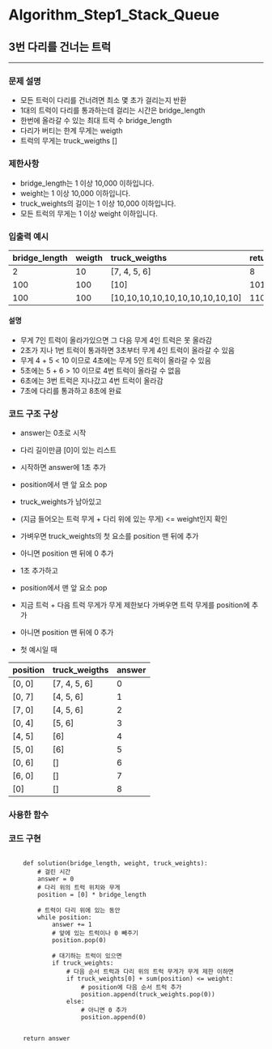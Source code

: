 # Algorithm_Step1_Stack_Queue
## 3번 다리를 건너는 트럭 
***

### 문제 설명 
- 모든 트럭이 다리를 건너려면 최소 몇 초가 걸리는지 반환
- 1대의 트럭이 다리를 통과하는데 걸리는 시간은 bridge_length
- 한번에 올라갈 수 있는 최대 트럭 수 bridge_length
- 다리가 버티는 한계 무게는 weigth
- 트럭의 무게는 truck_weigths []  

### 제한사항
- bridge_length는 1 이상 10,000 이하입니다.
- weight는 1 이상 10,000 이하입니다.
- truck_weights의 길이는 1 이상 10,000 이하입니다.
- 모든 트럭의 무게는 1 이상 weight 이하입니다.

### 입출력 예시 
 | bridge_length| weigth| truck_weigths                   | return|
 | :----------- | :-----| :-------------------------------| :-----|
 | 2            | 10    | [7, 4, 5, 6]                    | 8     |
 | 100          | 100   | [10]                            | 101   |
 | 100          | 100   | [10,10,10,10,10,10,10,10,10,10] | 110   |   

#### 설명  
- 무게 7인 트럭이 올라가있으면 그 다음 무게 4인 트럭은 못 올라감 
- 2초가 지나 1번 트럭이 통과하면 3초부터 무게 4인 트럭이 올라갈 수 있음 
- 무게 4 + 5 < 10 이므로 4초에는 무게 5인 트럭이 올라갈 수 있음 
- 5초에는 5 + 6 > 10 이므로 4번 트럭이 올라갈 수 없음
- 6초에는 3번 트럭은 지나갔고 4번 트럭이 올라감
- 7초에 다리를 통과하고 8초에 완료 

### 코드 구조 구상
- answer는 0초로 시작
- 다리 길이만큼 [0]이 있는 리스트 
- 시작하면 answer에 1초 추가
- position에서 맨 앞 요소 pop 

- truck_weights가 남아있고 
- (지금 들어오는 트럭 무게 + 다리 위에 있는 무게) <= weight인지 확인 
- 가벼우면 truck_weights의 첫 요소를 position 맨 뒤에 추가
- 아니면 position 맨 뒤에 0 추가 
- 1초 추가하고 
- position에서 맨 앞 요소 pop
- 지금 트럭 + 다음 트럭 무게가 무게 제한보다 가벼우면 트럭 무게를 position에 추가   
- 아니면 position 맨 뒤에 0 추가

- 첫 예시일 때

| position     | truck_weigths | answer|
| :----------- |  :------------| :-----|
| [0, 0]       | [7, 4, 5, 6]  | 0     |
| [0, 7]       | [4, 5, 6]     | 1     |
| [7, 0]       | [4, 5, 6]     | 2     |
| [0, 4]       | [5, 6]        | 3     |
| [4, 5]       | [6]           | 4     |
| [5, 0]       | [6]           | 5     |
| [0, 6]       | []            | 6     |
| [6, 0]       | []            | 7     |
| [0]          | []            | 8     |

### 사용한 함수 

### 코드 구현

<pre>
<code>
    def solution(bridge_length, weight, truck_weights):
        # 걸린 시간 
        answer = 0
        # 다리 위의 트럭 위치와 무게 
        position = [0] * bridge_length
        
        # 트럭이 다리 위에 있는 동안
        while position:
            answer += 1          
            # 앞에 있는 트럭이나 0 빼주기 
            position.pop(0)
            
            # 대기하는 트럭이 있으면 
            if truck_weights:
                # 다음 순서 트럭과 다리 위의 트럭 무게가 무게 제한 이하면 
                if truck_weights[0] + sum(position) <= weight:
                    # position에 다음 순서 트럭 추가 
                    position.append(truck_weights.pop(0))
                else:
                    # 아니면 0 추가 
                    position.append(0)
        
    
    return answer

</code>
</pre>
